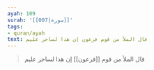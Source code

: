 ```yaml
---
ayah: 109
surah: '[[007|سورة]]'
tags:
- quran/ayah
text: قال الملأ من قوم فرعون إن هذا لساحر عليم
---
```

> قال الملأ من قوم [[فرعون]] إن هذا لساحر عليم
